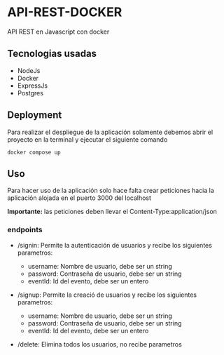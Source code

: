 # API-REST-DOCKER
API REST en Javascript con docker

## Tecnologias usadas
* NodeJs
* Docker
* ExpressJs
* Postgres

## Deployment
Para realizar el despliegue de la aplicación solamente debemos abrir el proyecto en la terminal y ejecutar el siguiente comando

`docker compose up`

## Uso
Para hacer uso de la aplicación solo hace falta crear peticiones hacia la aplicación alojada en el puerto 3000 del localhost

**Importante:** las peticiones deben llevar el Content-Type:application/json
### endpoints
* /signin: Permite la autenticación de usuarios y recibe los siguientes parametros:
    * username: Nombre de usuario, debe ser un string
    * password: Contraseña de usuario, debe ser un string
    * eventId: Id del evento, debe ser un entero

* /signup: Permite la creació de usuarios y recibe los siguientes parametros:
    * username: Nombre de usuario, debe ser un string
    * password: Contraseña de usuario, debe ser un string
    * eventId: Id del evento, debe ser un entero
    
* /delete: Elimina todos los usuarios, no recibe parametros